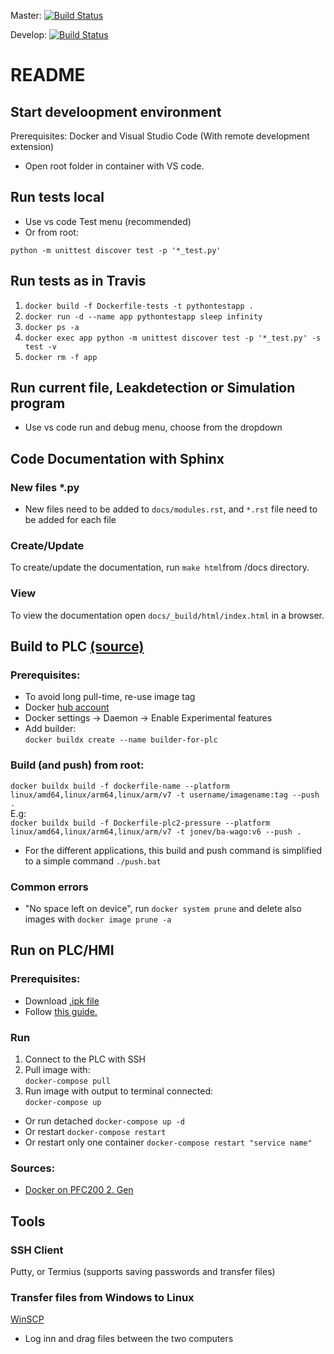 Master: [![Build Status](https://travis-ci.com/jonev/wago-demo-plc-python.svg?branch=master)](https://travis-ci.com/jonev/wago-demo-plc-python)

Develop: [![Build Status](https://travis-ci.com/jonev/wago-demo-plc-python.svg?branch=develop)](https://travis-ci.com/jonev/wago-demo-plc-python)
# README

## Start develoopment environment
Prerequisites: Docker and Visual Studio Code (With remote development extension)
- Open root folder in container with VS code.

## Run tests local
- Use vs code Test menu (recommended)
- Or from root:
```
python -m unittest discover test -p '*_test.py'
```
## Run tests as in Travis
1. `docker build -f Dockerfile-tests -t pythontestapp .`
2. `docker run -d --name app pythontestapp sleep infinity`
3. `docker ps -a`
4. `docker exec app python -m unittest discover test -p '*_test.py' -s test -v`
5. `docker rm -f app`


## Run current file, Leakdetection or Simulation program
- Use vs code run and debug menu, choose from the dropdown

## Code Documentation with Sphinx
### New files *.py
- New files need to be added to `docs/modules.rst`, and `*.rst` file need to be added for each file
### Create/Update
To create/update the documentation, run `make html`from /docs directory.
### View
To view the documentation open `docs/_build/html/index.html` in a browser.


## Build to PLC [(source)](https://www.docker.com/blog/multi-arch-images/)
### Prerequisites: 
- To avoid long pull-time, re-use image tag
- Docker [hub account](https://hub.docker.com/)
- Docker settings -> Daemon -> Enable Experimental features
- Add builder:  
`docker buildx create --name builder-for-plc`
### Build (and push) from root:
`docker buildx build -f dockerfile-name --platform linux/amd64,linux/arm64,linux/arm/v7 -t username/imagename:tag --push .`  
E.g:  
`docker buildx build -f Dockerfile-plc2-pressure --platform linux/amd64,linux/arm64,linux/arm/v7 -t jonev/ba-wago:v6 --push .`
- For the different applications, this build and push command is simplified to a simple command `./push.bat`

### Common errors
- "No space left on device", run `docker system prune` and delete also images with `docker image prune -a`

## Run on PLC/HMI
### Prerequisites:
- Download [.ipk file](https://github.com/WAGO/docker-ipk/releases)
- Follow [this guide.](https://github.com/Wago-Norge/Docker-Support)
### Run
1. Connect to the PLC with SSH
2. Pull image with:  
`docker-compose pull`    
3. Run image with output to terminal connected:  
`docker-compose up`  
- Or run detached
`docker-compose up -d`
- Or restart
`docker-compose restart`
- Or restart only one container
`docker-compose restart "service name"`

### Sources:
- [Docker on PFC200 2. Gen](https://github.com/Wago-Norge/Docker-Support)

## Tools
### SSH Client
Putty, or Termius (supports saving passwords and transfer files)
### Transfer files from Windows to Linux
[WinSCP](https://winscp.net/eng/download.php)
- Log inn and drag files between the two computers